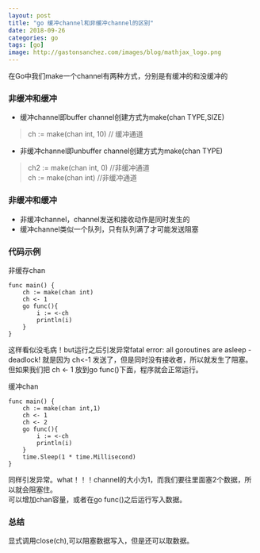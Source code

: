 ```yaml
---
layout: post
title: "go 缓冲channel和非缓冲channel的区别"
date: 2018-09-26
categories: go
tags: [go]
image: http://gastonsanchez.com/images/blog/mathjax_logo.png
---
```

在Go中我们make一个channel有两种方式，分别是有缓冲的和没缓冲的
<!-- more -->
### 非缓冲和缓冲
* 缓冲channel即buffer channel创建方式为make(chan TYPE,SIZE)  
> ch := make(chan int, 10)   // 缓冲通道
* 非缓冲channel即unbuffer channel创建方式为make(chan TYPE)
> ch2 := make(chan int, 0) //非缓冲通道  
> ch := make(chan int)   //非缓冲通道

### 非缓冲和缓冲
* 非缓冲channel，channel发送和接收动作是同时发生的
* 缓冲channel类似一个队列，只有队列满了才可能发送阻塞


### 代码示例
非缓存chan

    func main() {
        ch := make(chan int)
        ch <- 1
        go func(){
            i := <-ch
            println(i)
        }
    }
这样看似没毛病！but运行之后引发异常fatal error: all goroutines are asleep - deadlock! 就是因为 ch<-1 发送了，但是同时没有接收者，所以就发生了阻塞。  
但如果我们把 ch <- 1 放到go func()下面，程序就会正常运行。  

缓冲chan
    
    func main() {
        ch := make(chan int,1)
        ch <- 1
        ch <- 2
        go func(){
            i := <-ch
            println(i)
        }
        time.Sleep(1 * time.Millisecond)
    }

同样引发异常。what！！！channel的大小为1，而我们要往里面塞2个数据，所以就会阻塞住。  
可以增加chan容量，或者在go func()之后运行写入数据。

### 总结
显式调用close(ch),可以阻塞数据写入，但是还可以取数据。
